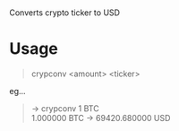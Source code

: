 # 
Converts crypto ticker to USD  <br />

# Usage

>crypconv \<amount\> \<ticker\>

eg...

> -> crypconv 1 BTC  
1.000000 BTC -> 69420.680000 USD
